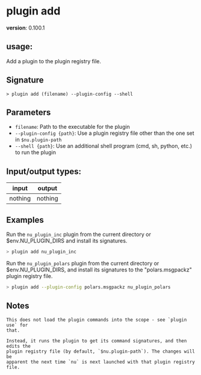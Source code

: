 # plugin add

**version**: 0.100.1

## **usage**:

Add a plugin to the plugin registry file.

## Signature

`> plugin add (filename) --plugin-config --shell`

## Parameters

- `filename`: Path to the executable for the plugin
- `--plugin-config {path}`: Use a plugin registry file other than the one set in `$nu.plugin-path`
- `--shell {path}`: Use an additional shell program (cmd, sh, python, etc.) to run the plugin

## Input/output types:

| input   | output  |
| ------- | ------- |
| nothing | nothing |

## Examples

Run the `nu_plugin_inc` plugin from the current directory or $env.NU_PLUGIN_DIRS and install its signatures.

```bash
> plugin add nu_plugin_inc
```

Run the `nu_plugin_polars` plugin from the current directory or $env.NU_PLUGIN_DIRS, and install its signatures to the "polars.msgpackz" plugin registry file.

```bash
> plugin add --plugin-config polars.msgpackz nu_plugin_polars
```

## Notes

```text
This does not load the plugin commands into the scope - see `plugin use` for
that.

Instead, it runs the plugin to get its command signatures, and then edits the
plugin registry file (by default, `$nu.plugin-path`). The changes will be
apparent the next time `nu` is next launched with that plugin registry file.
```
